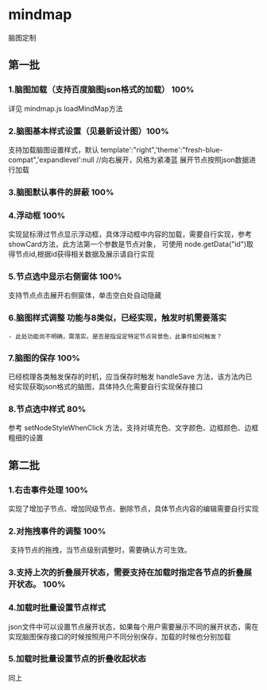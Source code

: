 # mindmap
脑图定制


## 第一批

### 1.脑图加载（支持百度脑图json格式的加载） 100% 
  详见 mindmap.js loadMindMap方法
### 2.脑图基本样式设置（见最新设计图）100%
  支持加载脑图设置样式，默认 template':"right",'theme':"fresh-blue-compat",'expandlevel':null //向右展开，风格为紧凑蓝 展开节点按照json数据进行加载 
### 3.脑图默认事件的屏蔽 100%
### 4.浮动框 100%
  实现鼠标滑过节点显示浮动框，具体浮动框中内容的加载，需要自行实现，参考 showCard方法，此方法第一个参数是节点对象，
  可使用 node.getData("id")取得节点id,根据id获得相关数据及展示请自行实现
### 5.节点选中显示右侧窗体 100%
  支持节点点击展开右侧窗体，单击空白处自动隐藏
### 6.脑图样式调整  功能与8类似，已经实现，触发时机需要落实
    - 此处功能尚不明确，需落实。是否是指设定特定节点背景色，此事件如何触发？
### 7.脑图的保存 100% 
  已经梳理各类触发保存的时机，应当保存时触发 handleSave 方法，该方法内已经实现获取json格式的脑图，具体持久化需要自行实现保存接口
### 8.节点选中样式 80% 
  参考 setNodeStyleWhenClick 方法，支持对填充色、文字颜色、边框颜色、边框粗细的设置



## 第二批

### 1.右击事件处理 100%
  实现了增加子节点、增加同级节点、删除节点，具体节点内容的编辑需要自行实现
### 2.对拖拽事件的调整 100%
  支持节点的拖拽，当节点级别调整时，需要确认方可生效。
### 3.支持上次的折叠展开状态，需要支持在加载时指定各节点的折叠展开状态。 100%
### 4.加载时批量设置节点样式
  json文件中可以设置节点展开状态，如果每个用户需要展示不同的展开状态，需在实现脑图保存接口的时候按照用户不同分别保存，加载的时候也分别加载
### 5.加载时批量设置节点的折叠收起状态
  同上
